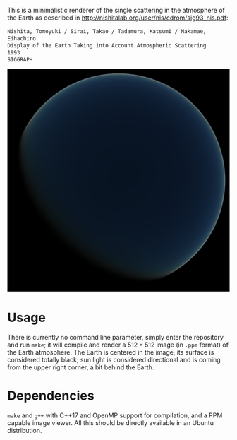 This is a minimalistic renderer of the single scattering in the atmosphere of the Earth as described in http://nishitalab.org/user/nis/cdrom/sig93_nis.pdf:
```
Nishita, Tomoyuki / Sirai, Takao / Tadamura, Katsumi / Nakamae, Eihachiro
Display of the Earth Taking into Account Atmospheric Scattering
1993
SIGGRAPH
```

![result](result.png)

# Usage
There is currently no command line parameter, simply enter the repository and run `make`; it will compile and render a $512 \times 512$ image (in `.ppm` format) of the Earth atmosphere.
The Earth is centered in the image, its surface is considered totally black; sun light is considered directional and is coming from the upper right corner, a bit behind the Earth.

# Dependencies
`make` and `g++` with C++17 and OpenMP support for compilation, and a PPM capable image viewer.
All this should be directly available in an Ubuntu distribution.
